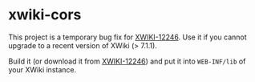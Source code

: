 # xwiki-cors
This project is a temporary bug fix for [XWIKI-12246](http://jira.xwiki.org/browse/XWIKI-12246). Use it if you cannot upgrade to a recent version of XWiki (> 7.1.1). 

Build it (or download it from [XWIKI-12246](http://jira.xwiki.org/browse/XWIKI-12246)) and put it into `WEB-INF/lib` of your XWiki instance.
